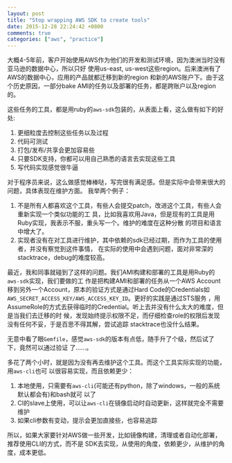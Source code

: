```yaml
---
layout: post
title: "Stop wrapping AWS SDK to create tools"
date: 2015-12-28 22:24:42 +0800
comments: true
categories: ["aws", "practice"]
---
```

大概4-5年前，客户开始使用AWS作为他们的开发和测试环境，因为澳洲当时没有亚马逊的数据中心，所以只好
使用us-east, us-west这些region。后来澳洲有了AWS的数据中心，应用的产品就都迁移到新的region
和新的AWS账户下。由于这个历史原因，一部分bake AMI的任务以及部署的任务，都是跨账户以及region
的。

这些任务的工具，都是用ruby的`aws-sdk`包装的，从表面上看，这么做有如下的好处:

1. 更细粒度去控制这些任务以及过程
2. 代码可测试
3. 打包/发布/共享会更加容易些
4. 只要SDK支持，你都可以用自己熟悉的语言去实现这些工具
5. 写代码实现感觉很牛逼

对于程序员来说，这么做感觉棒棒哒，写完很有满足感。但是实际中会带来很大的问题，具体表现在维护方面。
我举两个例子：

1. 不是所有人都喜欢这个工具，有些人会提交patch，改进这个工具，有些人会重新实现一个类似功能的工
具，比如我喜欢用Java，但是现有的工具是用Ruby实现，我表示不服，重头写一个。维护的难度在这种分散
的项目和语言中增大了。
2. 实现者没有在对工具进行维护，其中依赖的sdk已经过期，而作为工具的使用者，并没有察觉到这件事情，
在实际的使用中会遇到问题，面对非常深的stacktrace，debug的难度较高。

最近，我和同事就碰到了这样的问题。我们AMI构建和部署的工具是用Ruby的`aws-sdk`实现，我们要做的工
作是把构建AMI和部署的任务从一个AWS Account移到另外一个Account，原本的验证方式是通过Hard
Code的Credentials如`AWS_SECRET_ACCESS_KEY/AWS_ACCESS_KEY_ID`。更好的实践是通过STS服务
，用AssumeRole的方式去获得临时的Credential。听上去并没有什么太大的难度，但是当我们去迁移的时
候，发现始终提示权限不足，而仔细检查role的权限后发现没有任何不妥，于是百思不得其解，尝试追踪
stacktrace也没什么结果。

无意中看了眼`Gemfile`，感觉`aws-sdk`的版本有点低，随手升了个级，然后试了下，竟然可以通过验证
了……。

多花了两个小时，就是因为没有再去维护这个工具。而这个工具实际实现的功能，用`aws-cli`也可
以很容易实现，而且依赖更少：

1. 本地使用，只需要有`aws-cli`(可能还有python，除了windows，一般的系统默认都会有)和bash就可
以了
2. CI的slave上使用，可以让`aws-cli`在镜像启动时自动更新，这样就完全不需要维护
3. 如果cli参数有变动，提示会更加直接些，也容易追踪

所以，如果大家要针对AWS做一些开发，比如镜像构建，清理或者自动化部署，推荐使用CLI的方式，而不是
SDK去实现，从使用的角度，依赖更少，从维护的角度，成本更低。
